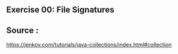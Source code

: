 ## Exercise 00: File Signatures

## Source : 

https://jenkov.com/tutorials/java-collections/index.html#collection


